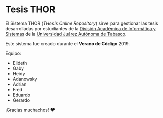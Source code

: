 # Tesis THOR

El Sistema THOR (_THesis Online Repository_) sirve para gestionar las tesis desarrolladas por estudiantes de la [División Académica de Informática y Sistemas](http://ujat.mx/dais) de la [Universidad Juárez Autónoma de Tabasco](http://ujat.mx).

Este sistema fue creado durante el **Verano de Código** 2019.

Equipo:

* Elideth
* Gaby
* Heidy
* Adanowsky
* Adrian
* Fred
* Eduardo
* Gerardo

¡Gracias muchachos! ❤
